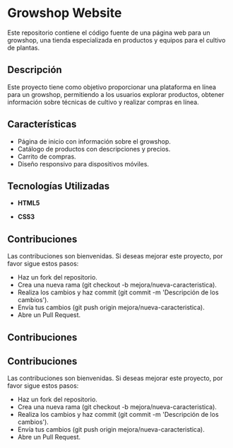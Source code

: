
# Growshop Website

Este repositorio contiene el código fuente de una página web para un growshop, una tienda especializada en productos y equipos para el cultivo de plantas.
## Descripción

Este proyecto tiene como objetivo proporcionar una plataforma en línea para un growshop, permitiendo a los usuarios explorar productos, obtener información sobre técnicas de cultivo y realizar compras en línea.
## Características

- Página de inicio con información sobre el growshop.
- Catálogo de productos con descripciones y precios.
- Carrito de compras.
- Diseño responsivo para dispositivos móviles.
## Tecnologías Utilizadas

- **HTML5** 

- **CSS3** 

## Contribuciones
Las contribuciones son bienvenidas. Si deseas mejorar este proyecto, por favor sigue estos pasos:


- Haz un fork del repositorio.
- Crea una nueva rama (git checkout -b mejora/nueva-caracteristica).
- Realiza los cambios y haz commit (git commit -m 'Descripción de los cambios').
- Envía tus cambios (git push origin mejora/nueva-caracteristica).
- Abre un Pull Request.

## Contribuciones

## Contribuciones
Las contribuciones son bienvenidas. Si deseas mejorar este proyecto, por favor sigue estos pasos:


- Haz un fork del repositorio.
- Crea una nueva rama (git checkout -b mejora/nueva-caracteristica).
- Realiza los cambios y haz commit (git commit -m 'Descripción de los cambios').
- Envía tus cambios (git push origin mejora/nueva-caracteristica).
- Abre un Pull Request.


